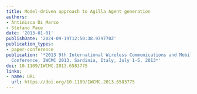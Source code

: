 ```yaml
---
title: Model-driven approach to Agilla Agent generation
authors:
- Antinisca Di Marco
- Stefano Pace
date: '2013-01-01'
publishDate: '2024-09-19T12:50:38.979770Z'
publication_types:
- paper-conference
publication: '*2013 9th International Wireless Communications and Mobile Computing
  Conference, IWCMC 2013, Sardinia, Italy, July 1-5, 2013*'
doi: 10.1109/IWCMC.2013.6583775
links:
- name: URL
  url: https://doi.org/10.1109/IWCMC.2013.6583775
---
```

